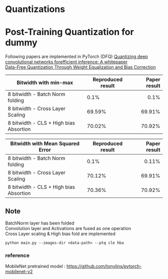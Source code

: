 # Quantizations
# Post-Training Quantization for dummy
Following papers are implemented in PyTorch (DFQ)
[Quantizing deep convolutional networks forefficient inference: A whitepaper](https://arxiv.org/abs/1806.08342) <br />
[Data-Free Quantization Through Weight Equalization and Bias Correction](https://arxiv.org/abs/1906.04721) <br />

| Bitwidth with min-max      | Reproduced result | Paper result | 
|-----------|-----------|---------:|
| 8 bitwidth - Batch Norm folding |    0.1%    |     0.1%    | 
| 8 bitwidth - Cross Layer Scaling|    69.59%    |  69.91%    | 
| 8 bitwidth - CLS + High bias Absortion | 70.02% | 70.92% |

| Bitwidth with Mean Squared Error     | Reproduced result | Paper result | 
|-----------|-----------|---------:|
| 8 bitwidth - Batch Norm folding |    0.1%    |     0.11%    | 
| 8 bitwidth - Cross Layer Scaling|    70.12%    |  69.91%    | 
| 8 bitwidth - CLS + High bias Absortion | 70.36% | 70.92% |

## Note
BatchNorm layer has been folded<br />
Convolution layer and Activations are fused as one operation<br />
Cross Layer scaling & High bias fold are implemented <br />

```
python main.py --images-dir <data-path> --ptq cle hba
```

### reference
MobileNet pretrained model : https://github.com/tonylins/pytorch-mobilenet-v2
